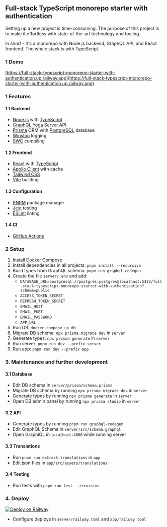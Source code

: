 ## Full-stack TypeScript monorepo starter with authentication

Setting up a new project is time-consuming. The purpose of this project is to make it effortless with state-of-the-art technology and tooling.

In short - it's a monorepo with Node.js backend, GraphQL API, and React frontend. The whole stack is with TypeScript.

### 1 Demo
[https://full-stack-typescript-monorepo-starter-with-authentication.up.railway.app](https://full-stack-typescript-monorepo-starter-with-authentication.up.railway.app)

### 1 Features

#### 1.1 Backend

- [Node.js](https://nodejs.org/en/) with [TypeScript](https://www.typescriptlang.org/)
- [GraphQL Yoga](https://www.graphql-yoga.com/) Server API
- [Prisma](https://www.prisma.io/) ORM with [PostgreSQL](https://www.postgresql.org/) database
- [Winston](https://github.com/winstonjs/winston) logging
- [SWC](https://swc.io/) compiling

#### 1.2 Frontend

- [React](https://reactjs.org/) with [TypeScript](https://www.typescriptlang.org/)
- [Apollo Client](https://www.apollographql.com/docs/react/)  with cache
- [Tailwind CSS](https://tailwindcss.com)
- [Vite](https://vitejs.dev) building

#### 1.3 Configuration

- [PNPM](https://pnpm.io/) package manager
- [Jest](https://jestjs.io/) testing
- [ESLint](https://eslint.org/) linting

#### 1.4 CI

- [GitHub Actions](https://github.com/features/actions)

### 2 Setup
1. Install [Docker Compose](https://docs.docker.com/compose/install/)
2. Install dependencies in all projects: `pnpm install --recursive`
3. Build types from  GraphQL schema: `pnpm run graphql-codegen`
4. Create the file `server/.env` and add:
   - `DATABASE_URL=postgresql://postgres:postgres@localhost:5432/full-stack-typescript-monorepo-starter-with-authentication?schema=public`
   - `ACCESS_TOKEN_SECRET`
   - `REFRESH_TOKEN_SECRET`
   - `EMAIL_HOST`
   - `EMAIL_PORT`
   - `EMAIL_PASSWORD`
   - `APP_URL`
5. Run DB: `docker-compose up db`
6. Migrate DB schema: `npx prisma migrate dev` in `server`
7. Generate types: `npx prisma generate` in `server`
8. Run server: `pnpm run dev --prefix server`
9. Run app: `pnpm run dev --prefix app`

### 3. Maintenance and further development

#### 3.1 Database
- Edit DB schema in `server/prisma/schema.prisma`
- Migrate DB schema by running `npx prisma migrate dev` in `server`
- Generate types by running `npx prisma generate` in `server`
- Open DB admin panel by running `npx prisma studio` in `server`

#### 3.2 API
- Generate types by running `pnpm run graphql-codegen`
- Edit GraphQL Schema in `server/src/schema.graphql`
- Open GraphiQL in `localhost:4000` while running server

#### 3.3 Translations
- Run `pnpm run extract-translations` in `app`
- Edit json files in `app/src/assets/translations`

#### 3.4 Testing
- Run tests with `pnpm run test --recursive`

### 4. Deploy
[![Deploy on Railway](https://railway.app/button.svg)](https://railway.app?referralCode=brandhaug)
- Configure deploys in `server/railway.toml` and `app/railway.toml`